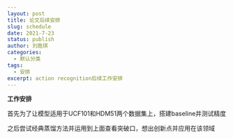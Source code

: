 ```yaml
---
layout: post
title: 论文后续安排
slug: schedule
date: 2021-7-23
status: publish
author: 刘胜琪
categories: 
  - 默认分类
tags: 
  - 安排
excerpt: action recognition后续工作安排
---
```


**工作安排**

首先为了让模型适用于UCF101和HDM51两个数据集上，搭建baseline并测试精度

之后尝试经典蒸馏方法并运用到上面查看突破口，想出创新点并应用在该领域

